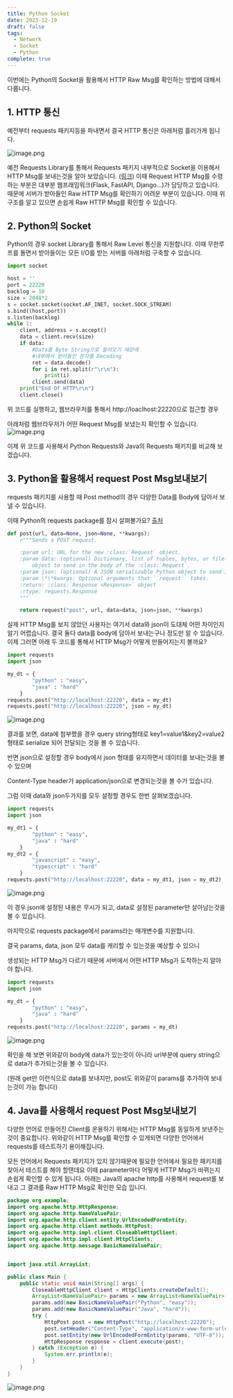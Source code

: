 ```yaml
---
title: Python Socket
date: 2023-12-19
draft: false
tags:
  - Network
  - Socket
  - Python
complete: true
---
```

이번에는 Python의 Socket을 활용해서 HTTP Raw Msg를 확인하는 방법에 대해서 다룹니다.
## 1. HTTP 통신
예전부터 requests 패키지등을 파내면서 결국 HTTP 통신은 아래처럼 흘러가게 됩니다.

![image.png](https://devocean.sk.com/editorImg/2023/9/29/ced730d9daa28018d76f78a282fbc92dd17c502d22c46ab2c23c6e8f4ab98185)  

예전 Requests Library를 통해서 Requests 패키지 내부적으로 Socket을 이용해서 HTTP Msg를 보내는것을 알아 보았습니다. ([링크](https://devocean.sk.com/experts/techBoardDetail.do?ID=164139))
이때 Request HTTP Msg를 수령하는 부분은 대부분 웹프래임워크(Flask, FastAPI, Django...)가 담당하고 있습니다.
때문에 서버가 받아들인 Raw HTTP Msg를 확인하기 어려운 부분이 있습니다.
이때 위 구조를 알고 있으면 손쉽게 Raw HTTP Msg를 확인할 수 있습니다.

  

## 2. Python의 Socket
Python의 경우 socket Library를 통해서 Raw Level 통신을 지원합니다.
이때 무한루프를 돌면서 받아들이는 모든 I/O를 받는 서버를 아래처럼 구축할 수 있습니다.

```python
import socket

host = ''
port = 22220
backlog = 10
size = 2048*2
s = socket.socket(socket.AF_INET, socket.SOCK_STREAM)
s.bind((host,port))
s.listen(backlog)
while 1:
    client, address = s.accept()    
    data = client.recv(size)    
    if data:
        #Data를 Byte String으로 들어오기 때문에
        #내부에서 받아들인 문자를 Decoding
        ret = data.decode()
        for i in ret.split(r"\r\n"):
            print(i)        
        client.send(data)
    print("End Of HTTP\r\n")
    client.close()
```

위 코드를 실행하고, 웹브라우저를 통해서 http://loaclhost:22220으로 접근할 경우

  

아래처럼 웹브라우저가 어떤 Request Msg를 보냈는지 확인할 수 있습니다.
![image.png](https://devocean.sk.com/editorImg/2023/9/29/6f8c7e5bfd546944c3d74cc5d65933f82447d8791612492f63c7ad2534f3b1c0)  

이제 위 코드를 사용해서 Python Requests와 Java의 Requests 패키지를 비교해 보겠습니다.

  

## 3. Python을 활용해서 request Post Msg보내보기

requests 패키지를 사용할 때 Post method의 경우 다양한 Data를 Body에 담아서 보낼 수 있습니다.

이때 Python의 requests package를 잠시 살펴볼가요?
[출처](https://requests.readthedocs.io/en/latest/api/#requests.get)

```python
def post(url, data=None, json=None, **kwargs):
    r"""Sends a POST request.

    :param url: URL for the new :class:`Request` object.
    :param data: (optional) Dictionary, list of tuples, bytes, or file-like
        object to send in the body of the :class:`Request`.
    :param json: (optional) A JSON serializable Python object to send in the body of the :class:`Request`.
    :param \*\*kwargs: Optional arguments that ``request`` takes.
    :return: :class:`Response <Response>` object
    :rtype: requests.Response
    """

    return request("post", url, data=data, json=json, **kwargs)
```

실제 HTTP Msg를 보지 않았던 사용자는 여기서 data와 json이 도대체 어떤 차이인지 알기 어렵습니다.
결국 둘다 data를 body에 담아서 보내는구나 정도만 알 수 있습니다.
이제 그러면 아래 두 코드를 통해서 HTTP Msg가 어떻게 만들어지는지 볼까요?
```python
import requests
import json

my_dt = {
        "python" : "easy",
        "java" : "hard"        
    }
requests.post("http://localhost:22220", data = my_dt)
requests.post("http://localhost:22220", json = my_dt)
```

![image.png](https://devocean.sk.com/editorImg/2023/9/30/4d646603b58fe06dcc07eda771d5e32481aba982c79f18f86c873ca30369cd0b)  

결과를 보면, data에 첨부했을 경우 query string형태로 key1=value1&key2=value2 형태로 serialize 되어 전달되는 것을 볼 수 있습니다.

반면 json으로 설정할 경우 body에서 json 형태를 유지하면서 데이터를 보내는것을 볼 수 있으며

Content-Type header가 application/json으로 변경되는것을 볼 수가 있습니다.

그럼 이때 data와 json두가지를 모두 설정할 경우도 한번 살펴보겠습니다.

```python
import requests
import json

my_dt1 = {
        "python" : "easy",
        "java" : "hard"        
    }
my_dt2 = {
        "javascript" : "easy",
        "typescript" : "hard"        
    }
requests.post("http://localhost:22220", data = my_dt1, json = my_dt2)
```

![image.png](https://devocean.sk.com/editorImg/2023/9/30/25d8b5c840fc91b90164c34772c992abf5b9813c731757c09cd6684e8581a49d)  

이 경우 json에 설정된 내용은 무시가 되고, data로 설정된 parameter만 살아남는것을 볼 수 있습니다.

마지막으로 requests package에서 params라는 매개변수를 지원합니다.

결국 params, data, json 모두 data를 캐리할 수 있는것을 예상할 수 있으니

생성되는 HTTP Msg가 다르기 때문에 서버에서 어떤 HTTP Msg가 도착하는지 알아야 합니다.

```python
import requests
import json

my_dt = {
        "python" : "easy",
        "java" : "hard"        
    }
requests.post("http://localhost:22220", params = my_dt)
```

![image.png](https://devocean.sk.com/editorImg/2023/9/30/8b8e658d3aef8cfa4f2ef494a1d3fabb9691701ad0240272282baffa1ed2e8a9)  

확인을 해 보면 위와같이 body에 data가 있는것이 아니라 url부분에 query string으로 data가 추가되는것을 볼 수 있습니다.

(원래 get만 이런식으로 data를 보내지만, post도 위와같이 params를 추가하여 보내는것이 가능 합니다)

  

## 4. Java를 사용해서 request Post Msg보내보기

다양한 언어로 만들어진 Client를 운용하기 위해서는 HTTP Msg를 동일하게 보낸주는것이 중요합니다.
위와같이 HTTP Msg를 확인할 수 있게되면 다양한 언어에서 requests를 테스트하기 용이해집니다.

모든 언어에서 Requests 패키지가 있지 않기때문에
필요한 언어에서 필요한 패키지를 찾아서 테스트를 해야 할탠데요
이때 parameter마다 어떻게 HTTP Msg가 바뀌는지 손쉽게 확인할 수 있게 됩니다.
아래는 Java의 apache http를 사용해서 request를 보내고
그 결과를 Raw HTTP Msg로 확인한 모습 입니다.

```java
package org.example;
import org.apache.http.HttpResponse;
import org.apache.http.NameValuePair;
import org.apache.http.client.entity.UrlEncodedFormEntity;
import org.apache.http.client.methods.HttpPost;
import org.apache.http.impl.client.CloseableHttpClient;
import org.apache.http.impl.client.HttpClients;
import org.apache.http.message.BasicNameValuePair;


import java.util.ArrayList;

public class Main {
    public static void main(String[] args) {
        CloseableHttpClient client = HttpClients.createDefault();
        ArrayList<NameValuePair> params = new ArrayList<NameValuePair>();
        params.add(new BasicNameValuePair("Python", "easy"));
        params.add(new BasicNameValuePair("Java", "hard"));
        try {
            HttpPost post = new HttpPost("http://localhost:22220");
            post.setHeader("Content-Type", "application/x-www-form-urlencoded");
            post.setEntity(new UrlEncodedFormEntity(params, "UTF-8"));
            HttpResponse response = client.execute(post);
        } catch (Exception e) {
            System.err.println(e);
        }
    }
}
```

![image.png](https://devocean.sk.com/editorImg/2023/10/4/d77653d328d4456c63f39826242e59e2d51a132962880a0651892971009283a9)